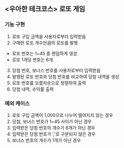 ## <우아한 테크코스> 로또 게임
### 기능 구현
1. 로또 구입 금액을 사용자로부터 입력받음
2. 구매한 로또 개수만큼의 로또를 발행
  - 로또 번호는 1~45 중 랜덤하게 생성 
  - 로또 1개당 번호는 6개 
3. 당첨 번호, 보너스 번호를 사용자로부터 입력받음
4. 발행된 로또 번호와 당첨 번호를 비교하여 당첨 내역을 생성
5. 로또 번호를 오름차순으로 정렬하여 출력
6. 당첨 내역, 수익률 출력

### 예외 케이스
1. 로또 구입 금액이 1,000으로 나누어 떨어지지 않는 경우
2. 당첨, 보너스 번호가 1~45 사이가 아닌 경우
3. 입력받은 당첨 번호의 개수가 6개가 아닌 경우
4. 입력받은 당첨 번호가 ','로 구분되지 않은 경우
5. 보너스 번호의 개수가 1개가 아닌 경우
